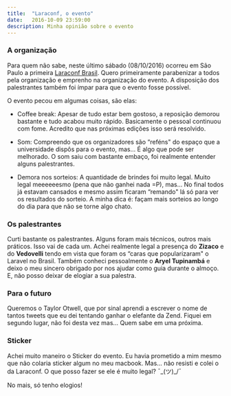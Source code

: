 ```yaml
---
title:  "Laraconf, o evento"
date:   2016-10-09 23:59:00
description: Minha opinião sobre o evento
---
```


### A organização ###

Para quem não sabe, neste último sábado (08/10/2016) ocorreu em São Paulo a primeira [Laraconf Brasil](http://laraconfbrasil.com.br/). Quero primeiramente parabenizar a todos pela organização e emprenho na organização do evento. A disposição dos palestrantes também foi ímpar para que o evento fosse possível.

O evento pecou em algumas coisas, são elas: 


- Coffee break: Apesar de tudo estar bem gostoso, a reposição demorou bastante e tudo acabou muito rápido. Basicamente o pessoal continuou com fome. Acredito que nas próximas edições isso  será resolvido. 

- Som: Compreendo que os organizadores são “reféns" do espaço que a universidade dispôs para o evento, mas… É algo que pode ser melhorado. O som saiu com bastante embaço, foi realmente entender alguns palestrantes.

- Demora nos sorteios: A quantidade de brindes foi muito legal. Muito legal meeeeeesmo (pena que não ganhei nada =P), mas… No final todos já estavam cansados e mesmo assim ficaram “remando" lá só para ver os resultados do sorteio. A minha dica é: façam mais sorteios ao longo do dia para que não se torne algo chato.

### Os palestrantes ###

Curti bastante os palestrantes. Alguns foram mais técnicos, outros mais práticos. Isso vai de cada um. Achei realmente legal a presença do **Zizaco** e do **Vedovelli** tendo em vista que foram os  “caras que popularizaram" o Laravel no Brasil. Também conheci pessoalmente o **Aryel Tupinambá** e deixo o meu sincero obrigado por nos ajudar como guia durante o almoço. E, não posso deixar de elogiar a sua palestra. 

### Para o futuro ###

Queremos o Taylor Otwell, que por sinal aprendi a escrever o nome de tantos tweets que eu dei tentando ganhar o elefante da Zend. Fiquei em segundo lugar, não foi desta vez mas… Quem sabe em uma próxima. 

### Sticker ###

Achei muito maneiro o Sticker do evento. Eu havia prometido a mim mesmo que não colaria sticker algum no meu macbook. Mas… não resisti e colei o da Laraconf. O que posso fazer se ele é muito legal?  ¯\_(ツ)_/¯


No mais, só tenho elogios! 